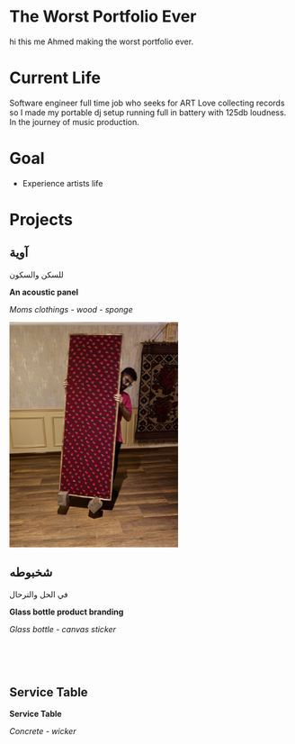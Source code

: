 # The Worst Portfolio Ever
hi this me Ahmed
making the worst portfolio ever.

# Current Life
Software engineer full time job who seeks for ART
Love collecting records so I made my portable dj setup running full in battery with 125db loudness.
In the journey of music production.

# Goal
- Experience artists life

# Projects

##  آوية
للسكن والسكون

**An acoustic panel**

*Moms clothings - wood - sponge*
<!-- ![](./resources/Aawyah.jpeg) -->
<img src="./resources/Aawyah.jpeg" alt="" height="400"/>



## شخبوطه
في الحل والترحال

**Glass bottle product branding**

*Glass bottle - canvas sticker*

<img src="./resources/Shakbotah_gif.gif" alt="" height="400"/> &nbsp;&nbsp;&nbsp;&nbsp;&nbsp;&nbsp;&nbsp;&nbsp;&nbsp;&nbsp;&nbsp;&nbsp;&nbsp;&nbsp;&nbsp;&nbsp;&nbsp;&nbsp;&nbsp;&nbsp;&nbsp;&nbsp;&nbsp;&nbsp;&nbsp;&nbsp;&nbsp;&nbsp;&nbsp;&nbsp;&nbsp;&nbsp;&nbsp;&nbsp;&nbsp;&nbsp;&nbsp;&nbsp;&nbsp;&nbsp;&nbsp;&nbsp;&nbsp;&nbsp; <img src="/workspaces/worst-portfolio-ever/resources/Shakbotah.jpeg" alt="" height="400"/>  

&nbsp;&nbsp;&nbsp;&nbsp;&nbsp;&nbsp;&nbsp;&nbsp;&nbsp;&nbsp;&nbsp;&nbsp;&nbsp;&nbsp;&nbsp;&nbsp; <img src="/workspaces/worst-portfolio-ever/resources/Shakbotah_3.jpeg" alt="" height="400"/> 
&nbsp;&nbsp;&nbsp;&nbsp;&nbsp;&nbsp;&nbsp;&nbsp;<img src="/workspaces/worst-portfolio-ever/resources/Shakbotah_2.jpeg" alt="" height="400"/> 



## Service Table

**Service Table**

*Concrete - wicker*

&nbsp;&nbsp;&nbsp;&nbsp;&nbsp;&nbsp;&nbsp;&nbsp;&nbsp;&nbsp;&nbsp;&nbsp;&nbsp;&nbsp;&nbsp;&nbsp; <img src="/workspaces/worst-portfolio-ever/resources/Service_table_4.jpg" alt="" height="400"/> 
&nbsp;&nbsp;&nbsp;&nbsp;&nbsp;&nbsp;&nbsp;&nbsp;<img src="/workspaces/worst-portfolio-ever/resources/Service_table.png" alt="" height="400"/> 
